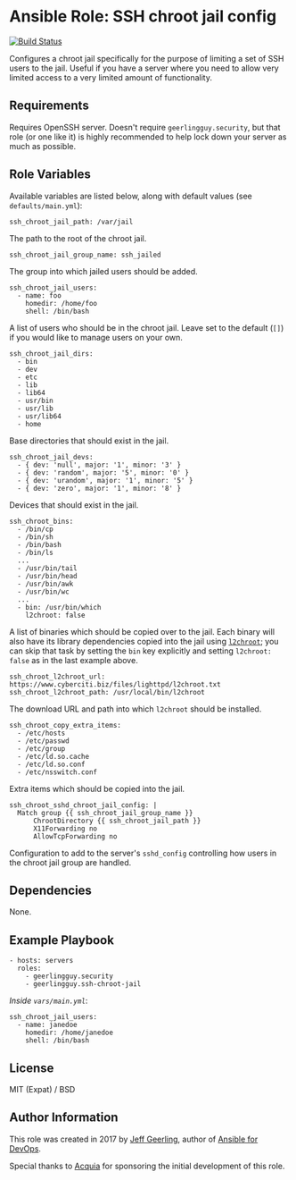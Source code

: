 # Ansible Role: SSH chroot jail config

[![Build Status](https://travis-ci.org/geerlingguy/ansible-role-security.svg?branch=master)](https://travis-ci.org/geerlingguy/ansible-role-ssh-chroot-jail)

Configures a chroot jail specifically for the purpose of limiting a set of SSH users to the jail. Useful if you have a server where you need to allow very limited access to a very limited amount of functionality.

## Requirements

Requires OpenSSH server. Doesn't require `geerlingguy.security`, but that role (or one like it) is highly recommended to help lock down your server as much as possible.

## Role Variables

Available variables are listed below, along with default values (see `defaults/main.yml`):

    ssh_chroot_jail_path: /var/jail

The path to the root of the chroot jail.

    ssh_chroot_jail_group_name: ssh_jailed

The group into which jailed users should be added.

    ssh_chroot_jail_users:
      - name: foo
        homedir: /home/foo
        shell: /bin/bash

A list of users who should be in the chroot jail. Leave set to the default (`[]`) if you would like to manage users on your own.

    ssh_chroot_jail_dirs:
      - bin
      - dev
      - etc
      - lib
      - lib64
      - usr/bin
      - usr/lib
      - usr/lib64
      - home

Base directories that should exist in the jail.

    ssh_chroot_jail_devs:
      - { dev: 'null', major: '1', minor: '3' }
      - { dev: 'random', major: '5', minor: '0' }
      - { dev: 'urandom', major: '1', minor: '5' }
      - { dev: 'zero', major: '1', minor: '8' }

Devices that should exist in the jail.

    ssh_chroot_bins:
      - /bin/cp
      - /bin/sh
      - /bin/bash
      - /bin/ls
      ...
      - /usr/bin/tail
      - /usr/bin/head
      - /usr/bin/awk
      - /usr/bin/wc
      ...
      - bin: /usr/bin/which
        l2chroot: false

A list of binaries which should be copied over to the jail. Each binary will also have its library dependencies copied into the jail using [`l2chroot`](https://www.cyberciti.biz/files/lighttpd/l2chroot.txt); you can skip that task by setting the `bin` key explicitly and setting `l2chroot: false` as in the last example above.

    ssh_chroot_l2chroot_url: https://www.cyberciti.biz/files/lighttpd/l2chroot.txt
    ssh_chroot_l2chroot_path: /usr/local/bin/l2chroot

The download URL and path into which `l2chroot` should be installed.

    ssh_chroot_copy_extra_items:
      - /etc/hosts
      - /etc/passwd
      - /etc/group
      - /etc/ld.so.cache
      - /etc/ld.so.conf
      - /etc/nsswitch.conf

Extra items which should be copied into the jail.

    ssh_chroot_sshd_chroot_jail_config: |
      Match group {{ ssh_chroot_jail_group_name }}
          ChrootDirectory {{ ssh_chroot_jail_path }}
          X11Forwarding no
          AllowTcpForwarding no

Configuration to add to the server's `sshd_config` controlling how users in the chroot jail group are handled.

## Dependencies

None.

## Example Playbook

    - hosts: servers
      roles:
        - geerlingguy.security
        - geerlingguy.ssh-chroot-jail

*Inside `vars/main.yml`*:

    ssh_chroot_jail_users:
      - name: janedoe
        homedir: /home/janedoe
        shell: /bin/bash

## License

MIT (Expat) / BSD

## Author Information

This role was created in 2017 by [Jeff Geerling](https://www.jeffgeerling.com/), author of [Ansible for DevOps](https://www.ansiblefordevops.com/).

Special thanks to [Acquia](https://www.acquia.com) for sponsoring the initial development of this role.
